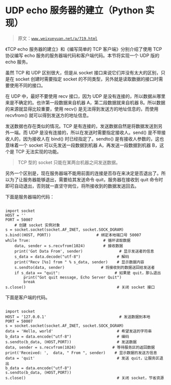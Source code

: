 # UDP echo 服务器的建立（Python 实现）

> 原文：[`www.weixueyuan.net/a/719.html`](http://www.weixueyuan.net/a/719.html)

《TCP echo 服务器的建立》和《编写简单的 TCP 客户端》分别介绍了使用 TCP 协议编写 echo 服务的服务器端代码和客户端代码。本节将实现一个 UDP 版的 echo 服务。

虽然 TCP 和 UDP 区别很大，但是从 socket 接口来说它们并没有太大的区别，只是在 socket 创建时需要指定 socket 的不同类型，另外就是读取数据的接口时需要使用不同的接口。

在 UDP 中，最好不要使用 recv 接口，因为 UDP 是没有连接的，所以数据从哪里来是不确定的。也许第一段数据来自机器 A，第二段数据就来自机器 B。所以数据的来源就显得比较重要，使用 recv() 是无法得到发送方的地址信息的，而使用 recvfrom() 就可以得到发送方的地址信息。

发送数据也存在类似的情况。TCP 是有连接的，发送数据自然是将数据发送到另外一端。而 UDP 是没有连接的，所以在发送时需要指定接收人。send() 是不带接收人的，因为接收人在 bind() 时已经指定了。sendto() 是有接收人参数的，这也意味着一个 socket 可以先发送一段数据到机器 A，再发送一段数据到机器 B，这个是 TCP 无法实现的功能。

> TCP 型的 socket 只能在某两台机器之间发送数据。

另外一个区别是，现在服务器端不能用前面的连接是否存在来决定是否退出了。所以为了让服务器能够退出，需要给其发送命令 quit，服务器在接收到 quit 命令时即可自动退出，否则就一直坚守岗位，将所接收到的数据发送回去。

下面是服务器端的代码：

```

import socket
HOST = ''
PORT = 50007
    # 创建 socket 实例对象
s = socket.socket(socket.AF_INET, socket.SOCK_DGRAM)
s.bind((HOST, PORT))                    # 绑定本地端口号 50007
while True:                                # 循环读取数据
    data, sender = s.recvfrom(1024)        # 接收数据
    print('Got Data From', sender)                # 显示发送者的信息
    s_data = data.decode("utf-8")                # 解码
    print("Recv [%s] from " % s_data, sender)    # 显示数据内容
    s.sendto(data, sender)                # 将接收到的数据送回给发送者
    if s_data == "quit":                        # 如果是 quit，那么退出
        print("Got quit message, Echo Server Quit")
        break
s.close()                                        # 关闭 socket 接口
```

下面是客户端的代码。

```

import socket
HOST = '127.0.0.1'                                # 发送数据到本地
PORT = 50007
s = socket.socket(socket.AF_INET, socket.SOCK_DGRAM)
data = 'Hello, world'                            # 希望发送的字符串
b_data = data.encode("utf-8")                    # 编码
s.sendto(b_data, (HOST,PORT))                    # 发送数据
data, sender = s.recvfrom(1024)                # 等待服务区的返回数据
print('Received: ',  data, " From ", sender)    # 显示数据的发送方信息
data = 'quit'                                    # 发送 quit，让服务区退出
b_data = data.encode("utf-8")
s.sendto(b_data, (HOST,PORT))
s.close()                                        # 关闭 socket，节省资源
```